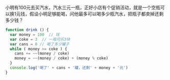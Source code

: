 小明有100元去买汽水，汽水三元一瓶，正好小店有个促销活动，就是一个空瓶可以换1元钱，假设小明足够能喝，问他最多可以喝多少瓶汽水，把瓶子都卖掉还剩多少钱？

```js
function drink () {
  var money = 100  // 钱
  var coke = 3  // 一瓶可乐3块
  var cans = 0 // 喝了多少罐子
  while ( money >= coke ) {
    cans += ~~(money / coke)
    money = ~~(money / coke) + (money % coke)
  }
  console.log('喝了' + cans + '罐，还剩' + money + '元')
}
```